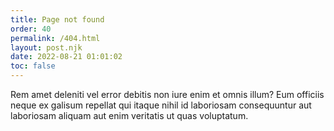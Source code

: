 ```yaml
---
title: Page not found
order: 40
permalink: /404.html
layout: post.njk
date: 2022-08-21 01:01:02
toc: false
---
```


Rem amet deleniti vel error debitis non iure enim et omnis illum? Eum officiis neque ex galisum repellat qui itaque nihil id laboriosam consequuntur aut laboriosam aliquam aut enim veritatis ut quas voluptatum.
